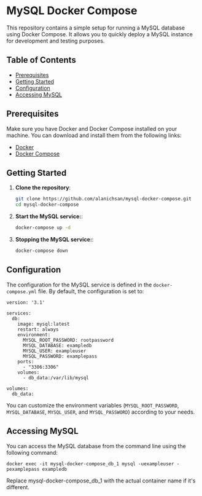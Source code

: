 # MySQL Docker Compose

This repository contains a simple setup for running a MySQL database using Docker Compose. It allows you to quickly deploy a MySQL instance for development and testing purposes.

## Table of Contents

- [Prerequisites](#prerequisites)
- [Getting Started](#getting-started)
- [Configuration](#configuration)
- [Accessing MySQL](#accessing-mysql)

## Prerequisites

Make sure you have Docker and Docker Compose installed on your machine. You can download and install them from the following links:
- [Docker](https://www.docker.com/get-started)
- [Docker Compose](https://docs.docker.com/compose/install/)

## Getting Started

1. **Clone the repository**:
   ```sh
   git clone https://github.com/alanichsan/mysql-docker-compose.git
   cd mysql-docker-compose
2. **Start the MySQL service:**:
   ```sh
   docker-compose up -d
3. **Stopping the MySQL service:**:
   ```sh
   docker-compose down
## Configuration
The configuration for the MySQL service is defined in the `docker-compose.yml` file. By default, the configuration is set to:

```
version: '3.1'

services:
  db:
    image: mysql:latest
    restart: always
    environment:
      MYSQL_ROOT_PASSWORD: rootpassword
      MYSQL_DATABASE: exampledb
      MYSQL_USER: exampleuser
      MYSQL_PASSWORD: examplepass
    ports:
      - "3306:3306"
    volumes:
      - db_data:/var/lib/mysql

volumes:
  db_data:
```
You can customize the environment variables (`MYSQL_ROOT_PASSWORD`, `MYSQL_DATABASE`, `MYSQL_USER`, and `MYSQL_PASSWORD`) according to your needs.


## Accessing MySQL
You can access the MySQL database from the command line using the following command:
```
docker exec -it mysql-docker-compose_db_1 mysql -uexampleuser -pexamplepass exampledb
```
Replace mysql-docker-compose_db_1 with the actual container name if it's different.

